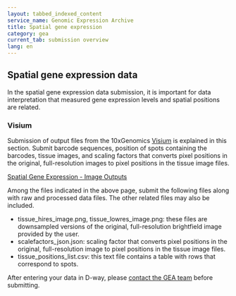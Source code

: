 ```yaml
---
layout: tabbed_indexed_content
service_name: Genomic Expression Archive
title: Spatial gene expression
category: gea
current_tab: submission overview
lang: en
---
```


## Spatial gene expression data

In the spatial gene expression data submission, it is important for data interpretation that measured gene expression levels and spatial positions are related.

### Visium

Submission of output files from the 10xGenomics [Visium](https://www.10xgenomics.com/jp/products/spatial-gene-expression) is explained in this section. Submit barcode sequences, position of spots containing the barcodes, tissue images, and scaling factors that converts pixel positions in the original, full-resolution images to pixel positions in the tissue image files.    

[Spatial Gene Expression - Image Outputs](https://support.10xgenomics.com/spatial-gene-expression/software/pipelines/latest/output/spatial)

Among the files indicated in the above page, submit the following files along with raw and processed data files. The other related files may also be included.

* tissue_hires_image.png, tissue_lowres_image.png: these files are downsampled versions of the original, full-resolution brightfield image provided by the user.
* scalefactors_json.json: scaling factor that converts pixel positions in the original, full-resolution image to pixel positions in the tissue image files.
* tissue_positions_list.csv: this text file contains a table with rows that correspond to spots.

After entering your data in D-way, please [contact the GEA team](/contact-ddbj-e.html) before submitting.


